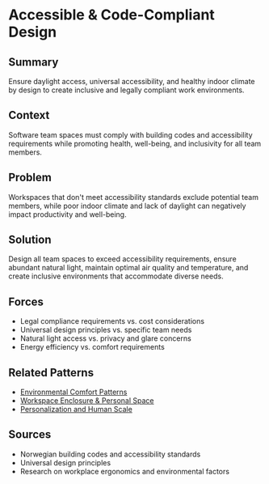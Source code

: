 ---
---
# Accessible & Code-Compliant Design

## Summary
Ensure daylight access, universal accessibility, and healthy indoor climate by design to create inclusive and legally compliant work environments.

## Context
Software team spaces must comply with building codes and accessibility requirements while promoting health, well-being, and inclusivity for all team members.

## Problem
Workspaces that don't meet accessibility standards exclude potential team members, while poor indoor climate and lack of daylight can negatively impact productivity and well-being.

## Solution
Design all team spaces to exceed accessibility requirements, ensure abundant natural light, maintain optimal air quality and temperature, and create inclusive environments that accommodate diverse needs.

## Forces
- Legal compliance requirements vs. cost considerations
- Universal design principles vs. specific team needs
- Natural light access vs. privacy and glare concerns
- Energy efficiency vs. comfort requirements

## Related Patterns
- [Environmental Comfort Patterns](environmental-comfort-patterns.md)
- [Workspace Enclosure & Personal Space](workspace-enclosure-personal-space.md)
- [Personalization and Human Scale](personalization-human-scale.md)

## Sources
- Norwegian building codes and accessibility standards
- Universal design principles
- Research on workplace ergonomics and environmental factors